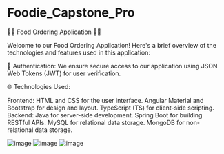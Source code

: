 # Foodie_Capstone_Pro

🍔📱 Food Ordering Application 🍕🛒

Welcome to our Food Ordering Application! Here's a brief overview of the technologies and features used in this application:

🔐 Authentication:
          We ensure secure access to our application using JSON Web Tokens (JWT) for user verification.

🌐 Technologies Used:

Frontend:
          HTML and CSS for the user interface.
          Angular Material and Bootstrap for design and layout.
          TypeScript (TS) for client-side scripting.
Backend:
          Java for server-side development.
          Spring Boot for building RESTful APIs.
          MySQL for relational data storage.
          MongoDB for non-relational data storage.

![image](https://github.com/Amanpan19/Foodie_Capstone_Pro/assets/120437937/793cdca3-d4b3-4fb1-bd0a-74874c155a4c)
![image](https://github.com/Amanpan19/Foodie_Capstone_Pro/assets/120437937/67d31d08-bfd5-44ee-977a-bb481ccbfd2a) ![image](https://github.com/Amanpan19/Foodie_Capstone_Pro/assets/120437937/6e97f016-83a3-4438-a1db-1c2265ba90b8)



          
